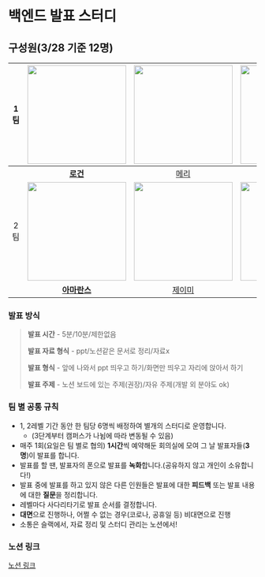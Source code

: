 # 백엔드 발표 스터디

## 구성원(3/28 기준 12명)
|  1팀  | <img src="https://avatars.githubusercontent.com/u/79046106?v=4" alt="" width=200> | <img src="https://avatars.githubusercontent.com/u/81925468?v=4" alt="" width=200> | <img src="https://avatars.githubusercontent.com/u/90550065?v=4" alt="" width=200> | <img src="https://avatars.githubusercontent.com/u/65850682?v=4" alt="" width=200> | <img src="https://avatars.githubusercontent.com/u/71129059?v=4" alt="" width=200> | <img src="https://avatars.githubusercontent.com/u/70891072?v=4" alt="" width=200> |
| :---: | :-------------------------------------------------------------------------------: | :-------------------------------------------------------------------------------: | :-------------------------------------------------------------------------------: | :-------------------------------------------------------------------------------: | :-------------------------------------------------------------------------------: | :-------------------------------------------------------------------------------: |
|  | **[로건](https://github.com/70825)** | [메리](https://github.com/swonny) | [로이스](https://github.com/TaeyeonRoyce) | [홍고](https://github.com/hgo641) | [애쉬](https://github.com/xxeol2) | [바론](https://github.com/somsom13) |
| 2팀 | <img src="https://avatars.githubusercontent.com/u/81465068?v=4" alt="" width=200> | <img src="https://avatars.githubusercontent.com/u/63184334?v=4" alt="" width=200> | <img src="https://avatars.githubusercontent.com/u/88660886?v=4" alt="" width=200> | <img src="https://avatars.githubusercontent.com/u/96688810?v=4" alt="" width=200> | <img src="https://avatars.githubusercontent.com/u/95729738?v=4" alt="" width=200> | <img src="https://avatars.githubusercontent.com/u/103317169?v=4" alt="" width=200> |
|  | **[아마란스](https://github.com/amaran-th)** | [제이미](https://github.com/JJ503) | [조이](https://github.com/yeonkkk) | [엔초](https://github.com/kwonyj1022) | [성하](https://github.com/sh111-coder) | [케로](https://github.com/jyeost) |

### 발표 방식

> **발표 시간** - 5분/10분/제한없음
> 
> **발표 자료 형식** - ppt/노션같은 문서로 정리/자료x
> 
> **발표 형식** - 앞에 나와서 ppt 띄우고 하기/화면만 띄우고 자리에 앉아서 하기
> 
> **발표 주제** - 노션 보드에 있는 주제(권장)/자유 주제(개발 외 분야도 ok)
>

### 팀 별 공통 규칙
- 1, 2레벨 기간 동안 한 팀당 6명씩 배정하여 별개의 스터디로 운영합니다.
  - (3단계부터 캠퍼스가 나뉨에 따라 변동될 수 있음)
- 매주 1회(요일은 팀 별로 협의) **1시간**씩 예약해둔 회의실에 모여 그 날 발표자들(**3명**)이 발표를 합니다.
- 발표를 할 땐, 발표자의 폰으로 발표를 **녹화**합니다.(공유하지 않고 개인이 소유합니다!)
- 발표 중에 발표를 하고 있지 않은 다른 인원들은 발표에 대한 **피드백** 또는 발표 내용에 대한 **질문**을 정리합니다.
- 레벨마다 사다리타기로 발표 순서를 결정합니다.
- **대면**으로 진행하나, 어쩔 수 없는 경우(코로나, 공휴일 등) 비대면으로 진행
- 소통은 슬랙에서, 자료 정리 및 스터디 관리는 노션에서!

### 노션 링크
[노션 링크](https://chip-force-ed0.notion.site/5-BE-74600dc64d1d4c65abfe857b27da62cb)
